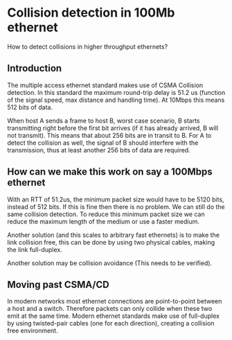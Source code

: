 # Collision detection in 100Mb ethernet
How to detect collisions in higher throughput ethernets?

## Introduction
The multiple access ethernet standard makes use of CSMA Collision detection. In this standard the maximum round-trip delay is 51.2 us (function of the signal speed, max distance and handling time). At 10Mbps this means 512 bits of data.

When host A sends a frame to host B, worst case scenario, B starts transmitting right before the first bit arrives (if it has already arrived, B will not transmit). This means that about 256 bits are in transit to B. For A to detect the collision as well, the signal of B should interfere with the transmission, thus at least another 256 bits of data are required.


## How can we make this work on say a 100Mbps ethernet
With an RTT of 51.2us, the minimum packet size would have to be 5120 bits, instead of 512 bits. If this is fine then there is no problem. We can still do the same collision detection. To reduce this minimum packet size we can reduce the maximum length of the medium or use a faster medium.

Another solution (and this scales to arbitrary fast ethernets) is to make the link collision free, this can be done by using two physical cables, making the link full-duplex.

Another solution may be collision avoidance (This needs to be verified).

## Moving past CSMA/CD
In modern networks most ethernet connections are point-to-point between a host and a switch. Therefore packets can only collide when these two emit at the same time. Modern ethernet standards make use of full-duplex by using twisted-pair cables (one for each direction), creating a collision free environment.
